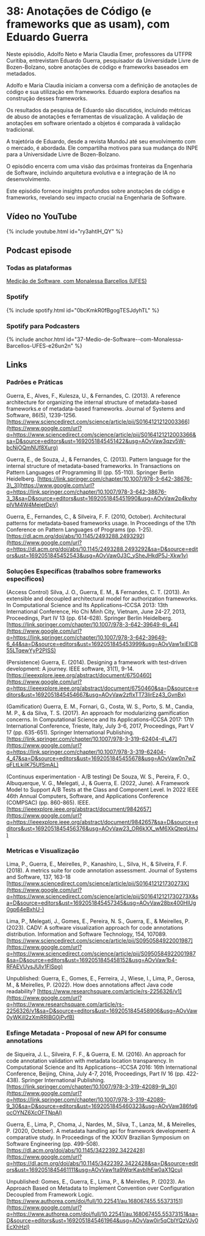 # 38: Anotações de Código (e frameworks que as usam), com Eduardo Guerra


Neste episódio, Adolfo Neto e Maria Claudia Emer, professores da UTFPR Curitiba, entrevistam Eduardo Guerra, pesquisador da Universidade Livre de Bozen-Bolzano, sobre anotações de código e frameworks baseados em metadados.

Adolfo e Maria Claudia iniciam a conversa com a definição de anotações de código e sua utilização em frameworks. Eduardo explora desafios na construção desses frameworks.

Os resultados da pesquisa de Eduardo são discutidos, incluindo métricas de abuso de anotações e ferramentas de visualização. A validação de anotações em software orientado a objetos é comparada à validação tradicional.

A trajetória de Eduardo, desde a revista MundoJ até seu envolvimento com o mercado, é abordada. Ele compartilha motivos para sua mudança do INPE para a Universidade Livre de Bozen-Bolzano.

O episódio encerra com uma visão das próximas fronteiras da Engenharia de Software, incluindo arquitetura evolutiva e a integração de IA no desenvolvimento.

Este episódio fornece insights profundos sobre anotações de código e frameworks, revelando seu impacto crucial na Engenharia de Software.


## Vídeo no YouTube

{% include youtube.html id="ry3ahtlH_QY" %}

## Podcast episode

### Todas as plataformas

[Medição de Software, com Monalessa Barcellos (UFES)](https://podcasters.spotify.com/pod/show/fronteirases/episodes/37-Medio-de-Software--com-Monalessa-Barcellos-UFES-e26un2n)


### Spotify

{% include spotify.html id="0bcKmkR0fBgogTESJdyhTL" %}

### Spotify para Podcasters

{% include anchor.html id="37-Medio-de-Software--com-Monalessa-Barcellos-UFES-e26un2n" %}


## Links

### Padrões e Práticas  
  
Guerra, E., Alves, F., Kulesza, U., & Fernandes, C. (2013). A reference architecture for organizing the internal structure of metadata-based frameworks.e of metadata-based frameworks. Journal of Systems and Software, 86(5), 1239-1256. [https://www.sciencedirect.com/science/article/pii/S0164121212003366](https://www.google.com/url?q=https://www.sciencedirect.com/science/article/pii/S0164121212003366&sa=D&source=editors&ust=1692051845451422&usg=AOvVaw3qzv5W-bcNjOQmNUf8Xurg)  
  
Guerra, E., de Souza, J., & Fernandes, C. (2013). Pattern language for the internal structure of metadata-based frameworks. In Transactions on Pattern Languages of Programming III (pp. 55-110). Springer Berlin Heidelberg. [https://link.springer.com/chapter/10.1007/978-3-642-38676-3\_3](https://www.google.com/url?q=https://link.springer.com/chapter/10.1007/978-3-642-38676-3_3&sa=D&source=editors&ust=1692051845451990&usg=AOvVaw2p4kvhypIVM4W4MejetDpV)  

Guerra, E., Fernandes, C., & Silveira, F. F. (2010, October). Architectural patterns for metadata-based frameworks usage. In Proceedings of the 17th Conference on Pattern Languages of Programs (pp. 1-25).
[https://dl.acm.org/doi/abs/10.1145/2493288.2493292](https://www.google.com/url?q=https://dl.acm.org/doi/abs/10.1145/2493288.2493292&sa=D&source=editors&ust=1692051845452543&usg=AOvVaw0J3C_ySheJHkdP5J-Xkw1v) 

### Soluções Específicas (trabalhos sobre frameworks específicos)

(Access Control) Silva, J. O., Guerra, E. M., & Fernandes, C. T. (2013). An extensible and decoupled architectural model for authorization frameworks. In Computational Science and Its Applications–ICCSA 2013: 13th International Conference, Ho Chi Minh City, Vietnam, June 24-27, 2013, Proceedings, Part IV 13 (pp. 614-628). Springer Berlin Heidelberg.
[https://link.springer.com/chapter/10.1007/978-3-642-39649-6\_44](https://www.google.com/url?q=https://link.springer.com/chapter/10.1007/978-3-642-39649-6_44&sa=D&source=editors&ust=1692051845453999&usg=AOvVaw1xiEICB55LTqewYyP2PISS)

(Persistence) Guerra, E. (2014). Designing a framework with test-driven development: A journey. IEEE software, 31(1), 9-14.  
[https://ieeexplore.ieee.org/abstract/document/6750460](https://www.google.com/url?q=https://ieeexplore.ieee.org/abstract/document/6750460&sa=D&source=editors&ust=1692051845454667&usg=AOvVaw2zflxTT73lirEz43_GvnBx) 

(Gamification) Guerra, E. M., Fornari, G., Costa, W. S., Porto, S. M., Candia, M. P., & da Silva, T. S. (2017). An approach for modularizing gamification concerns. In Computational Science and Its Applications–ICCSA 2017: 17th International Conference, Trieste, Italy, July 3-6, 2017, Proceedings, Part V 17 (pp. 635-651). Springer International Publishing.
[https://link.springer.com/chapter/10.1007/978-3-319-62404-4\_47](https://www.google.com/url?q=https://link.springer.com/chapter/10.1007/978-3-319-62404-4_47&sa=D&source=editors&ust=1692051845455678&usg=AOvVaw0n7wZqFLtLkiIK75UfSmAL)

(Continuus experimentation - A/B testing) De Souza, W. S., Pereira, F. O., Albuquerque, V. G., Melegati, J., & Guerra, E. (2022, June). A Framework Model to Support A/B Tests at the Class and Component Level. In 2022 IEEE 46th Annual Computers, Software, and Applications Conference (COMPSAC) (pp. 860-865). IEEE.  
[https://ieeexplore.ieee.org/abstract/document/9842657](https://www.google.com/url?q=https://ieeexplore.ieee.org/abstract/document/9842657&sa=D&source=editors&ust=1692051845456376&usg=AOvVaw23_OR6kXX_wM6XkQteqUmJ) 

### Metricas e Visualização  
  
Lima, P., Guerra, E., Meirelles, P., Kanashiro, L., Silva, H., & Silveira, F. F. (2018). A metrics suite for code annotation assessment. Journal of Systems and Software, 137, 163-18
[https://www.sciencedirect.com/science/article/pii/S016412121730273X](https://www.google.com/url?q=https://www.sciencedirect.com/science/article/pii/S016412121730273X&sa=D&source=editors&ust=1692051845457345&usg=AOvVaw28bx400HIUg0gp64eBxhU-)

Lima, P., Melegati, J., Gomes, E., Pereira, N. S., Guerra, E., & Meirelles, P. (2023). CADV: A software visualization approach for code annotations distribution. Information and Software Technology, 154, 107089.
[https://www.sciencedirect.com/science/article/pii/S0950584922001987](https://www.google.com/url?q=https://www.sciencedirect.com/science/article/pii/S0950584922001987&sa=D&source=editors&ust=1692051845458152&usg=AOvVaw1b4-RFAEVUysJUlv1FlSpg)

Unpublished: Guerra, E., Gomes, E., Ferreira, J., Wiese, I., Lima, P., Gerosa, M., & Meirelles, P. (2022). How does annotations affect Java code readability?
[https://www.researchsquare.com/article/rs-2256326/v1](https://www.google.com/url?q=https://www.researchsquare.com/article/rs-2256326/v1&sa=D&source=editors&ust=1692051845458906&usg=AOvVaw0yWKill2zXmRRIBG0jPvfB)   

### Esfinge Metadata - Proposal of new API for consume annotations

de Siqueira, J. L., Silveira, F. F., & Guerra, E. M. (2016). An approach for code annotation validation with metadata location transparency. In Computational Science and Its Applications--ICCSA 2016: 16th International Conference, Beijing, China, July 4-7, 2016, Proceedings, Part IV 16 (pp. 422-438). Springer International Publishing.
[https://link.springer.com/chapter/10.1007/978-3-319-42089-9\_30](https://www.google.com/url?q=https://link.springer.com/chapter/10.1007/978-3-319-42089-9_30&sa=D&source=editors&ust=1692051845460323&usg=AOvVaw386fq6ocOYNZ6XcOFTNpAl) 

Guerra, E., Lima, P., Choma, J., Nardes, M., Silva, T., Lanza, M., & Meirelles, P. (2020, October). A metadata handling api for framework development: A comparative study. In Proceedings of the XXXIV Brazilian Symposium on Software Engineering (pp. 499-508).
[https://dl.acm.org/doi/abs/10.1145/3422392.3422428](https://www.google.com/url?q=https://dl.acm.org/doi/abs/10.1145/3422392.3422428&sa=D&source=editors&ust=1692051845461111&usg=AOvVaw1ta9WqrKavbIhEw0aX1Qcu) 

Unpublished: Gomes, E., Guerra, E., Lima, P., & Meirelles, P. (2023). An Approach Based on Metadata to Implement Convention over Configuration Decoupled from Framework Logic.
[https://www.authorea.com/doi/full/10.22541/au.168067455.55373151](https://www.google.com/url?q=https://www.authorea.com/doi/full/10.22541/au.168067455.55373151&sa=D&source=editors&ust=1692051845461964&usg=AOvVaw0ir5qCblYQzVJy0EcXhHzI)
